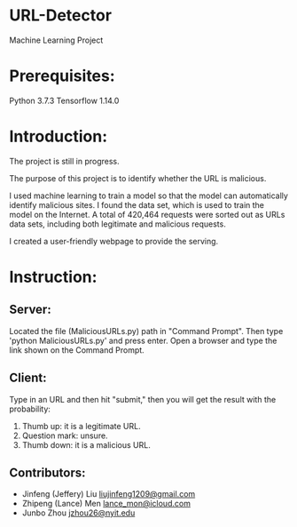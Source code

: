 # URL-Detector
Machine Learning Project

# Prerequisites:
Python 3.7.3
Tensorflow 1.14.0

# Introduction:
The project is still in progress.

The purpose of this project is to identify whether the URL is malicious.

I used machine learning to train a model so that the model can automatically identify malicious sites.
I found the data set, which is used to train the model on the Internet.
A total of 420,464 requests were sorted out as URLs data sets, including both legitimate and malicious requests.

I created a user-friendly webpage to provide the serving.

# Instruction:
## Server:
Located the file (MaliciousURLs.py) path in "Command Prompt".
Then type 'python MaliciousURLs.py' and press enter.
Open a browser and type the link shown on the Command Prompt.

## Client:
Type in an URL and then hit "submit," then you will get the result with the probability:
1. Thumb up: it is a legitimate URL.
2. Question mark: unsure.
3. Thumb down: it is a malicious URL.

## Contributors:
- Jinfeng (Jeffery) Liu <liujinfeng1209@gmail.com>
- Zhipeng (Lance) Men <lance_mon@icloud.com>
- Junbo Zhou <jzhou26@nyit.edu>
